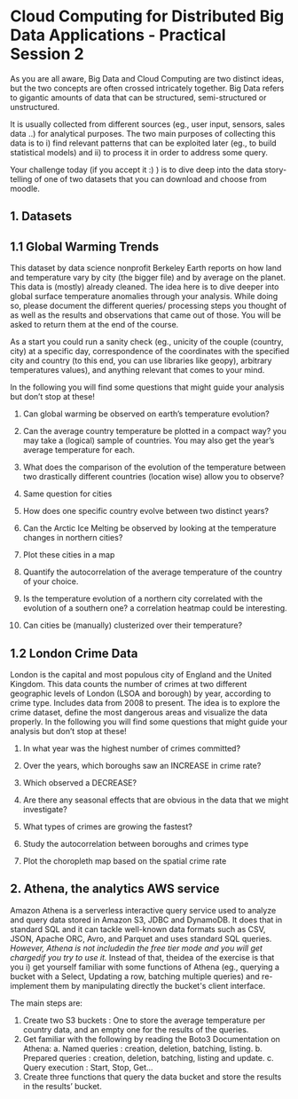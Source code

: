 # Cloud Computing for Distributed Big Data Applications - Practical Session 2

As you are all aware, Big Data and Cloud Computing are two distinct ideas, but the two
concepts are often crossed intricately together. Big Data refers to gigantic amounts of data
that can be structured, semi-structured or unstructured. 

It is usually collected from different
sources (eg., user input, sensors, sales data ..) for analytical purposes. The two main purposes
of collecting this data is to i) find relevant patterns that can be exploited later (eg., to build
statistical models) and ii) to process it in order to address some query. 

Your challenge today
(if you accept it :) ) is to dive deep into the data story-telling of one of two datasets that you
can download and choose from moodle.

## 1. Datasets

## 1.1 Global Warming Trends

This dataset by data science nonprofit Berkeley Earth reports on how land and
temperature vary by city (the bigger file) and by average on the planet. This
data is (mostly) already cleaned. The idea here is to dive deeper into global
surface temperature anomalies through your analysis. While doing so, please
document the different queries/ processing steps you thought of as well as the
results and observations that came out of those. You will be asked to return
them at the end of the course.

As a start you could run a sanity check (eg., unicity of the couple (country,
city) at a specific day, correspondence of the coordinates with the specified
city and country (to this end, you can use libraries like geopy), arbitrary
temperatures values), and anything relevant that comes to your mind.

In the following you will find some questions that might guide your analysis
but don’t stop at these!
1. Can global warming be observed on earth’s temperature evolution?

2. Can the average country temperature be plotted in a compact way? you
may take a (logical) sample of countries. You may also get the year’s
average temperature for each.

3. What does the comparison of the evolution of the temperature
between two drastically different countries (location wise) allow you to
observe?

4. Same question for cities

5. How does one specific country evolve between two distinct years?

6. Can the Arctic Ice Melting be observed by looking at the temperature
changes in northern cities?

7. Plot these cities in a map
8. Quantify the autocorrelation of the average temperature of the country
of your choice.

9. Is the temperature evolution of a northern city correlated with the
evolution of a southern one? a correlation heatmap could be
interesting.

10. Can cities be (manually) clusterized over their temperature?

## 1.2 London Crime Data

London is the capital and most populous city of England and the United
Kingdom. This data counts the number of crimes at two different geographic
levels of London (LSOA and borough) by year, according to crime type.
Includes data from 2008 to present. The idea is to explore the crime dataset,
define the most dangerous areas and visualize the data properly.
In the following you will find some questions that might guide your analysis
but don’t stop at these!

1. In what year was the highest number of crimes committed?
2. Over the years, which boroughs saw an INCREASE in crime
rate?
3. Which observed a DECREASE?
4. Are there any seasonal effects that are obvious in the data that
we might investigate?
5. What types of crimes are growing the fastest?
6. Study the autocorrelation between boroughs and crimes type

7. Plot the choropleth map based on the spatial crime rate

## 2. Athena, the analytics AWS service

Amazon Athena is a serverless interactive query service used to analyze and query data
stored in Amazon S3, JDBC and DynamoDB. It does that in standard SQL and it can tackle
well-known data formats such as CSV, JSON, Apache ORC, Avro, and Parquet and uses
standard SQL queries. _However, Athena is not includedin the free tier mode and you will get
chargedif you try to use it._ Instead of that, theidea of the exercise is that you i) get yourself
familiar with some functions of Athena (eg., querying a bucket with a Select, Updating a row,
batching multiple queries) and re-implement them by manipulating directly the bucket's client
interface.

The main steps are:

1. Create two S3 buckets : One to store the average temperature per country data, and an
    empty one for the results of the queries.
2. Get familiar with the following by reading the Boto3 Documentation on Athena:
a. Named queries : creation, deletion, batching, listing.
b. Prepared queries : creation, deletion, batching, listing and update.
c. Query execution : Start, Stop, Get...
3. Create three functions that query the data bucket and store the results in the results’
    bucket.


